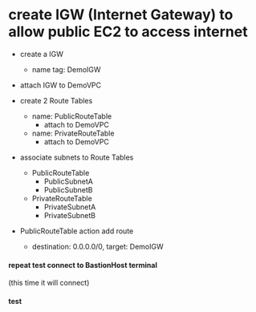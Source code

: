 # create IGW (Internet Gateway) to allow public EC2 to access internet 

- create a IGW
  - name tag: DemoIGW
- attach IGW to DemoVPC

- create 2 Route Tables
  - name: PublicRouteTable
    - attach to DemoVPC
  - name: PrivateRouteTable
    - attach to DemoVPC

- associate subnets to Route Tables
  - PublicRouteTable
    - PublicSubnetA
    - PublicSubnetB
  - PrivateRouteTable
    - PrivateSubnetA
    - PrivateSubnetB

- PublicRouteTable action add route
  - destination: 0.0.0.0/0, target: DemoIGW
  
#### repeat test connect to BastionHost terminal ####
(this time it will connect)
#### test ####
